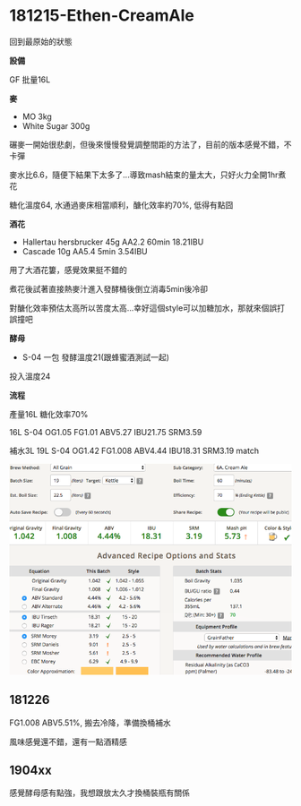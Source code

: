 # 181215-Ethen-CreamAle

回到最原始的狀態

**設備**

GF 批量16L

**麥**

* MO 3kg
* White Sugar 300g

碾麥一開始很悲劇，但後來慢慢發覺調整間距的方法了，目前的版本感覺不錯，不卡彈

麥水比6.6，隨便下結果下太多了...導致mash結束的量太大，只好火力全開1hr煮花

糖化溫度64, 水通過麥床相當順利，醣化效率約70%, 低得有點囧

**酒花**

* Hallertau hersbrucker 45g AA2.2 60min 18.21IBU
* Cascade 10g AA5.4 5min 3.54IBU

用了大酒花簍，感覺效果挺不錯的

煮花後試著直接熱麥汁進入發酵桶後倒立消毒5min後冷卻

對醣化效率預估太高所以苦度太高...幸好這個style可以加糖加水，那就來個誤打誤撞吧

**酵母**

* S-04 一包 發酵溫度21(跟蜂蜜酒測試一起)

投入溫度24


**流程**

產量16L 糖化效率70%

16L S-04 OG1.05 FG1.01 ABV5.27 IBU21.75 SRM3.59

補水3L 19L S-04 OG1.42 FG1.008 ABV4.44 IBU18.31 SRM3.19 match

![](../img/test149.png) 

## 181226

FG1.008 ABV5.51%, 搬去冷降，準備換桶補水

風味感覺還不錯，還有一點酒精感

## 1904xx

感覺酵母感有點強，我想跟放太久才換桶裝瓶有關係

